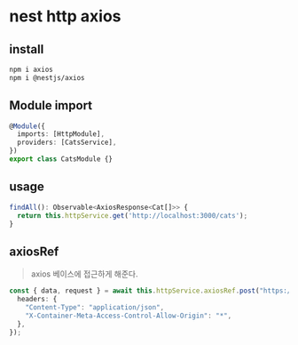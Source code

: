 # nest http axios

## install

```sh
npm i axios
npm i @nestjs/axios
```

## Module import

```ts
@Module({
  imports: [HttpModule],
  providers: [CatsService],
})
export class CatsModule {}
```

## usage

```ts
findAll(): Observable<AxiosResponse<Cat[]>> {
  return this.httpService.get('http://localhost:3000/cats');
}
```

## axiosRef

> axios 베이스에 접근하게 해준다.

```ts
const { data, request } = await this.httpService.axiosRef.post("https://api-identity.infrastructure.cloud.toast.com/v2.0/tokens", body, {
  headers: {
    "Content-Type": "application/json",
    "X-Container-Meta-Access-Control-Allow-Origin": "*",
  },
});
```
